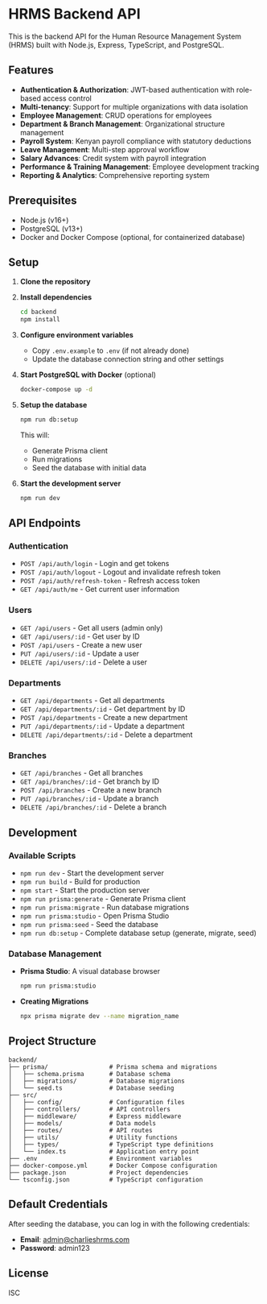 # HRMS Backend API

This is the backend API for the Human Resource Management System (HRMS) built with Node.js, Express, TypeScript, and PostgreSQL.

## Features

- **Authentication & Authorization**: JWT-based authentication with role-based access control
- **Multi-tenancy**: Support for multiple organizations with data isolation
- **Employee Management**: CRUD operations for employees
- **Department & Branch Management**: Organizational structure management
- **Payroll System**: Kenyan payroll compliance with statutory deductions
- **Leave Management**: Multi-step approval workflow
- **Salary Advances**: Credit system with payroll integration
- **Performance & Training Management**: Employee development tracking
- **Reporting & Analytics**: Comprehensive reporting system

## Prerequisites

- Node.js (v16+)
- PostgreSQL (v13+)
- Docker and Docker Compose (optional, for containerized database)

## Setup

1. **Clone the repository**

2. **Install dependencies**
   ```bash
   cd backend
   npm install
   ```

3. **Configure environment variables**
   - Copy `.env.example` to `.env` (if not already done)
   - Update the database connection string and other settings

4. **Start PostgreSQL with Docker** (optional)
   ```bash
   docker-compose up -d
   ```

5. **Setup the database**
   ```bash
   npm run db:setup
   ```
   This will:
   - Generate Prisma client
   - Run migrations
   - Seed the database with initial data

6. **Start the development server**
   ```bash
   npm run dev
   ```

## API Endpoints

### Authentication
- `POST /api/auth/login` - Login and get tokens
- `POST /api/auth/logout` - Logout and invalidate refresh token
- `POST /api/auth/refresh-token` - Refresh access token
- `GET /api/auth/me` - Get current user information

### Users
- `GET /api/users` - Get all users (admin only)
- `GET /api/users/:id` - Get user by ID
- `POST /api/users` - Create a new user
- `PUT /api/users/:id` - Update a user
- `DELETE /api/users/:id` - Delete a user

### Departments
- `GET /api/departments` - Get all departments
- `GET /api/departments/:id` - Get department by ID
- `POST /api/departments` - Create a new department
- `PUT /api/departments/:id` - Update a department
- `DELETE /api/departments/:id` - Delete a department

### Branches
- `GET /api/branches` - Get all branches
- `GET /api/branches/:id` - Get branch by ID
- `POST /api/branches` - Create a new branch
- `PUT /api/branches/:id` - Update a branch
- `DELETE /api/branches/:id` - Delete a branch

## Development

### Available Scripts

- `npm run dev` - Start the development server
- `npm run build` - Build for production
- `npm start` - Start the production server
- `npm run prisma:generate` - Generate Prisma client
- `npm run prisma:migrate` - Run database migrations
- `npm run prisma:studio` - Open Prisma Studio
- `npm run prisma:seed` - Seed the database
- `npm run db:setup` - Complete database setup (generate, migrate, seed)

### Database Management

- **Prisma Studio**: A visual database browser
  ```bash
  npm run prisma:studio
  ```

- **Creating Migrations**
  ```bash
  npx prisma migrate dev --name migration_name
  ```

## Project Structure

```
backend/
├── prisma/                 # Prisma schema and migrations
│   ├── schema.prisma       # Database schema
│   ├── migrations/         # Database migrations
│   └── seed.ts             # Database seeding
├── src/
│   ├── config/             # Configuration files
│   ├── controllers/        # API controllers
│   ├── middleware/         # Express middleware
│   ├── models/             # Data models
│   ├── routes/             # API routes
│   ├── utils/              # Utility functions
│   ├── types/              # TypeScript type definitions
│   └── index.ts            # Application entry point
├── .env                    # Environment variables
├── docker-compose.yml      # Docker Compose configuration
├── package.json            # Project dependencies
└── tsconfig.json           # TypeScript configuration
```

## Default Credentials

After seeding the database, you can log in with the following credentials:

- **Email**: admin@charlieshrms.com
- **Password**: admin123

## License

ISC
